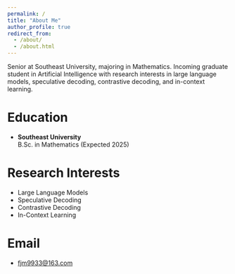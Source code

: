```yaml
---
permalink: /
title: "About Me"
author_profile: true
redirect_from: 
  - /about/
  - /about.html
---
```



Senior at Southeast University, majoring in Mathematics. Incoming graduate student in Artificial Intelligence with research interests in large language models, speculative decoding, contrastive decoding, and in-context learning.

Education
======
- **Southeast University**  
  B.Sc. in Mathematics (Expected 2025)
  
Research Interests
======
- Large Language Models
- Speculative Decoding
- Contrastive Decoding
- In-Context Learning

Email
======
- fjm9933@163.com
